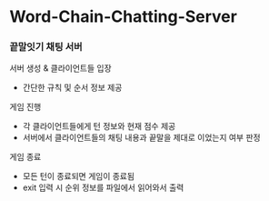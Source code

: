 # Word-Chain-Chatting-Server


### 끝말잇기 채팅 서버

서버 생성 & 클라이언트들 입장
- 간단한 규칙 및 순서 정보 제공

게임 진행
- 각 클라이언트들에게 턴 정보와 현재 점수 제공
- 서버에서 클라이언트들의 채팅 내용과 끝말을 제대로 이었는지 여부 판정

게임 종료
- 모든 턴이 종료되면 게임이 종료됨
- exit 입력 시 순위 정보를 파일에서 읽어와서 출력
